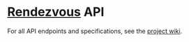 # [Rendezvous](http://getrendezvous.co) API

For all API endpoints and specifications, see the [project wiki](https://github.com/rukmal/Rendezvous-API/wiki).